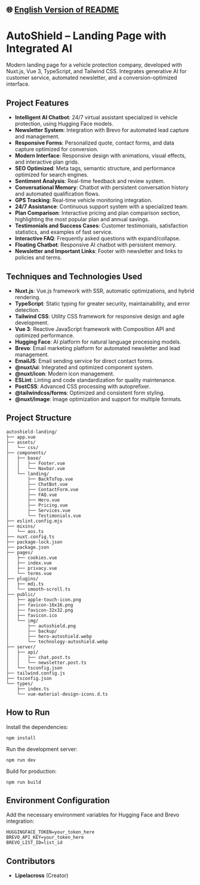 ## 🌐 [English Version of README](README_EN.md)

# AutoShield – Landing Page with Integrated AI

Modern landing page for a vehicle protection company, developed with Nuxt.js, Vue 3, TypeScript, and Tailwind CSS. Integrates generative AI for customer service, automated newsletter, and a conversion-optimized interface.

## Project Features

- **Intelligent AI Chatbot**: 24/7 virtual assistant specialized in vehicle protection, using Hugging Face models.
- **Newsletter System**: Integration with Brevo for automated lead capture and management.
- **Responsive Forms**: Personalized quote, contact forms, and data capture optimized for conversion.
- **Modern Interface**: Responsive design with animations, visual effects, and interactive plan grids.
- **SEO Optimized**: Meta tags, semantic structure, and performance optimized for search engines.
- **Sentiment Analysis**: Real-time feedback and review system.
- **Conversational Memory**: Chatbot with persistent conversation history and automated qualification flows.
- **GPS Tracking**: Real-time vehicle monitoring integration.
- **24/7 Assistance**: Continuous support system with a specialized team.
- **Plan Comparison**: Interactive pricing and plan comparison section, highlighting the most popular plan and annual savings.
- **Testimonials and Success Cases**: Customer testimonials, satisfaction statistics, and examples of fast service.
- **Interactive FAQ**: Frequently asked questions with expand/collapse.
- **Floating Chatbot**: Responsive AI chatbot with persistent memory.
- **Newsletter and Important Links**: Footer with newsletter and links to policies and terms.

## Techniques and Technologies Used

- **Nuxt.js**: Vue.js framework with SSR, automatic optimizations, and hybrid rendering.
- **TypeScript**: Static typing for greater security, maintainability, and error detection.
- **Tailwind CSS**: Utility CSS framework for responsive design and agile development.
- **Vue 3**: Reactive JavaScript framework with Composition API and optimized performance.
- **Hugging Face**: AI platform for natural language processing models.
- **Brevo**: Email marketing platform for automated newsletter and lead management.
- **EmailJS**: Email sending service for direct contact forms.
- **@nuxt/ui**: Integrated and optimized component system.
- **@nuxt/icon**: Modern icon management.
- **ESLint**: Linting and code standardization for quality maintenance.
- **PostCSS**: Advanced CSS processing with autoprefixer.
- **@tailwindcss/forms**: Optimized and consistent form styling.
- **@nuxt/image**: Image optimization and support for multiple formats.

## Project Structure

```
autoshield-landing/
├── app.vue
├── assets/
│   └── css/
├── components/
│   ├── base/
│   │   ├── Footer.vue
│   │   └── Navbar.vue
│   └── landing/
│       ├── BackToTop.vue
│       ├── ChatBot.vue
│       ├── ContactForm.vue
│       ├── FAQ.vue
│       ├── Hero.vue
│       ├── Pricing.vue
│       ├── Services.vue
│       └── Testimonials.vue
├── eslint.config.mjs
├── mixins/
│   └── aos.ts
├── nuxt.config.ts
├── package-lock.json
├── package.json
├── pages/
│   ├── cookies.vue
│   ├── index.vue
│   ├── privacy.vue
│   └── terms.vue
├── plugins/
│   ├── mdi.ts
│   └── smooth-scroll.ts
├── public/
│   ├── apple-touch-icon.png
│   ├── favicon-16x16.png
│   ├── favicon-32x32.png
│   ├── favicon.ico
│   └── img/
│       ├── autoshield.png
│       ├── backup/
│       ├── hero-autoshield.webp
│       └── technology-autoshield.webp
├── server/
│   ├── api/
│   │   ├── chat.post.ts
│   │   └── newsletter.post.ts
│   └── tsconfig.json
├── tailwind.config.js
├── tsconfig.json
└── types/
    ├── index.ts
    └── vue-material-design-icons.d.ts
```

## How to Run

Install the dependencies:

```
npm install
```

Run the development server:

```
npm run dev
```

Build for production:

```
npm run build
```

## Environment Configuration

Add the necessary environment variables for Hugging Face and Brevo integration:

```
HUGGINGFACE_TOKEN=your_token_here
BREVO_API_KEY=your_token_here
BREVO_LIST_ID=list_id
```

## Contributors

- **Lipelacross** (Creator)
